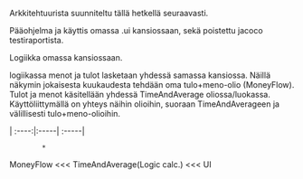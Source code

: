 
Arkkitehtuurista suunniteltu tällä hetkellä seuraavasti.

Pääohjelma ja käyttis omassa .ui kansiossaan, sekä poistettu jacoco testiraportista.

Logiikka omassa kansiossaan.

logiikassa menot ja tulot lasketaan yhdessä samassa kansiossa.
Näillä näkymin jokaisesta kuukaudesta tehdään oma tulo+meno-olio (MoneyFlow).
Tulot ja menot käsitellään yhdessä TimeAndAverage oliossa/luokassa.
Käyttöliittymällä on yhteys näihin olioihin, suoraan TimeAndAverageen ja välillisesti tulo+meno-olioihin.


| :----:|:-----| :-----|
                    
            *                                         
MoneyFlow   <<< TimeAndAverage(Logic calc.)          <<< UI              
                
                    

